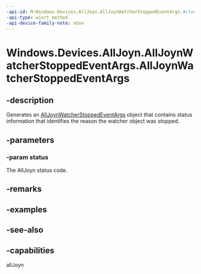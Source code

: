 ```yaml
---
-api-id: M:Windows.Devices.AllJoyn.AllJoynWatcherStoppedEventArgs.#ctor(System.Int32)
-api-type: winrt method
-api-device-family-note: xbox
---
```


<!-- Method syntax
public AllJoynWatcherStoppedEventArgs(System.Int32 status)
-->

# Windows.Devices.AllJoyn.AllJoynWatcherStoppedEventArgs.AllJoynWatcherStoppedEventArgs

## -description
Generates an [AllJoynWatcherStoppedEventArgs](alljoynwatcherstoppedeventargs.md) object that contains status information that identifies the reason the watcher object was stopped.

## -parameters
### -param status
The AllJoyn status code.

## -remarks

## -examples

## -see-also


## -capabilities
allJoyn